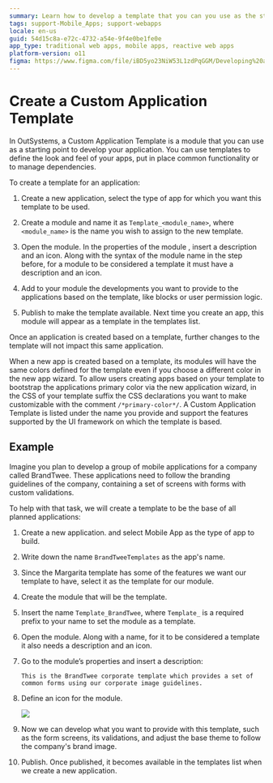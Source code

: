 ```yaml
---
summary: Learn how to develop a template that you can you use as the starting point of your applications.
tags: support-Mobile_Apps; support-webapps
locale: en-us
guid: 54d15c8a-e72c-4732-a54e-9f4e0be1fe0e
app_type: traditional web apps, mobile apps, reactive web apps
platform-version: o11
figma: https://www.figma.com/file/iBD5yo23NiW53L1zdPqGGM/Developing%20an%20Application?node-id=201:17
---
```


# Create a Custom Application Template

In OutSystems, a Custom Application Template is a module that you can use as a starting point to develop your application. You can use templates to define the look and feel of your apps, put in place common functionality or to manage dependencies.

To create a template for an application:

1. Create a new application, select the type of app for which you want this template to be used. 

1. Create a module and name it as `Template_<module_name>`, where `<module_name>` is the name you wish to assign to the new template. 

1. Open the module. In the properties of the module , insert a description and an icon. Along with the syntax of the module name in the step before, for a module to be considered a template it must have a description and an icon. 

1. Add to your module the developments you want to provide to the applications based on the template, like blocks or user permission logic. 

1. Publish to make the template available. Next time you create an app, this module will appear as a template in the templates list. 

Once an application is created based on a template, further changes to the template will not impact this same application.

When a new app is created based on a template, its modules will have the same colors defined for the template even if you choose a different color in the new app wizard. To allow users creating apps based on your template to bootstrap the applications primary color via the new application wizard, in the CSS of your template suffix the CSS declarations you want to make customizable with the comment `/*primary-color*/`. A Custom Application Template is listed under the name you provide and support the features supported by the UI framework on which the template is based.

## Example

Imagine you plan to develop a group of mobile applications for a company called BrandTwee. These applications need to follow the branding guidelines of the company, containing a set of screens with forms with custom validations.

To help with that task, we will create a template to be the base of all planned applications:

1. Create a new application. and select Mobile App as the type of app to build.

1. Write down the name `BrandTweeTemplates` as the app's name. 

1. Since the Margarita template has some of the features we want our template to have, select it as the template for our module. 

1. Create the module that will be the template. 

1. Insert the name `Template_BrandTwee`, where `Template_` is a required prefix to your name to set the module as a template. 

1. Open the module. Along with a name, for it to be considered a template it also needs a description and an icon. 

1. Go to the module’s properties and insert a description:

    `This is the BrandTwee corporate template which provides a set of common forms using our corporate image guidelines.`

1. Define an icon for the module.

    ![](images/Create_a_Template_for_an_Application_-_template.png)

1. Now we can develop what you want to provide with this template, such as the form screens, its validations, and adjust the base theme to follow the company's brand image. 

1. Publish. Once published, it becomes available in the templates list when we create a new application. 
